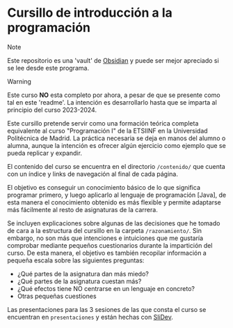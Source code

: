 # Cursillo de introducción a la programación

> [!NOTE]
> Este repositorio es una 'vault' de [Obsidian](https://obsidian.md/) y puede ser mejor apreciado si se lee desde este programa.

> [!WARNING]
> Este curso **NO** esta completo por ahora, a pesar de que se presente como tal en este 'readme'. La intención es desarrollarlo hasta que se imparta al principio del curso 2023-2024.

Este cursillo pretende servir como una formación teórica completa equivalente al curso "Programación I" de la ETSIINF en la Universidad Politécnica de Madrid. La práctica necesaria se deja en manos del alumno o alumna, aunque la intención es ofrecer algún ejercicio como ejemplo que se pueda replicar y expandir.

El contenido del curso se encuentra en el directorio `/contenido/` que cuenta con un índice y links de navegación al final de cada página.

El objetivo es conseguir un conocimiento básico de lo que significa programar primero, y luego aplicarlo al lenguaje de programación [Java], de esta manera el conocimiento obtenido es más flexible y permite adaptarse más fácilmente al resto de asignaturas de la carrera.

Se incluyen explicaciones sobre algunas de las decisiones que he tomado de cara a la estructura del cursillo en la carpeta `/razonamiento/`. Sin embargo, no son más que intenciones e intuiciones que me gustaría comprobar mediante pequeños cuestionarios durante la impartición del curso. De esta manera, el objetivo es también recopilar información a pequeña escala sobre las siguientes preguntas:

- ¿Qué partes de la asignatura dan más miedo?
- ¿Qué partes de la asignatura cuestan más?
- ¿Qué efectos tiene NO centrarse en un lenguaje en concreto?
- Otras pequeñas cuestiones

Las presentaciones para las 3 sesiones de las que consta el curso se encuentran en `presentaciones` y están hechas con [SliDev](https://sli.dev/).